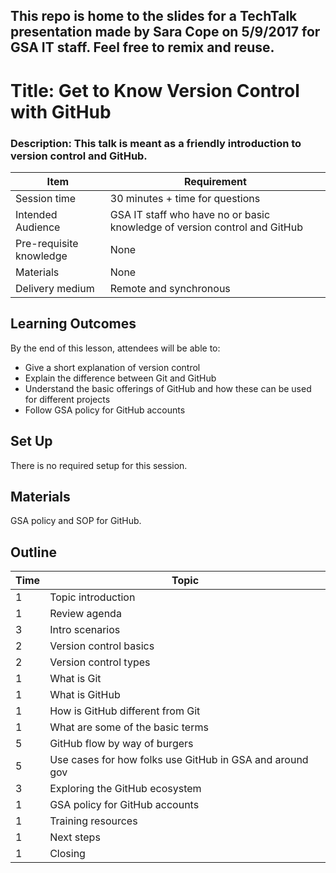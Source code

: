 ## This repo is home to the slides for a TechTalk presentation made by Sara Cope on 5/9/2017 for GSA IT staff. Feel free to remix and reuse.

# Title: Get to Know Version Control with GitHub
### Description: This talk is meant as a friendly introduction to version control and GitHub.

Item                    | Requirement
---                     | ---
Session time            | 30 minutes + time for questions
Intended Audience       | GSA IT staff who have no or basic knowledge of version control and GitHub
Pre-requisite knowledge | None
Materials               | None
Delivery medium         | Remote and synchronous

## Learning Outcomes

By the end of this lesson, attendees will be able to:

- Give a short explanation of version control
- Explain the difference between Git and GitHub
- Understand the basic offerings of GitHub and how these can be used for different projects
- Follow GSA policy for GitHub accounts

## Set Up

There is no required setup for this session.

## Materials

GSA policy and SOP for GitHub.

## Outline

Time        | Topic
---         | ---
1 | Topic introduction
1 | Review agenda
3 | Intro scenarios
2 | Version control basics  
2 | Version control types
1 | What is Git
1 | What is GitHub  
1 | How is GitHub different from Git  
1 | What are some of the basic terms  
5 | GitHub flow by way of burgers
5 | Use cases for how folks use GitHub in GSA and around gov
3 | Exploring the GitHub ecosystem  
1 | GSA policy for GitHub accounts
1 | Training resources
1 | Next steps
1 | Closing
